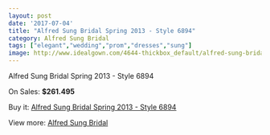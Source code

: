 ```yaml
---
layout: post
date: '2017-07-04'
title: "Alfred Sung Bridal Spring 2013 - Style 6894"
category: Alfred Sung Bridal
tags: ["elegant","wedding","prom","dresses","sung"]
image: http://www.idealgown.com/4644-thickbox_default/alfred-sung-bridal-spring-2013-style-6894.jpg
---
```

Alfred Sung Bridal Spring 2013 - Style 6894

On Sales: **$261.495**
<a href="https://www.idealgown.com/en/alfred-sung-bridal/2089-alfred-sung-bridal-spring-2013-style-6894.html"><amp-img layout="responsive" width="600" height="600" src="//www.idealgown.com/4644-thickbox_default/alfred-sung-bridal-spring-2013-style-6894.jpg" alt="Alfred Sung Bridal Spring 2013 - Style 6894 0" /></a>
<a href="https://www.idealgown.com/en/alfred-sung-bridal/2089-alfred-sung-bridal-spring-2013-style-6894.html"><amp-img layout="responsive" width="600" height="600" src="//www.idealgown.com/4647-thickbox_default/alfred-sung-bridal-spring-2013-style-6894.jpg" alt="Alfred Sung Bridal Spring 2013 - Style 6894 1" /></a>
<a href="https://www.idealgown.com/en/alfred-sung-bridal/2089-alfred-sung-bridal-spring-2013-style-6894.html"><amp-img layout="responsive" width="600" height="600" src="//www.idealgown.com/4646-thickbox_default/alfred-sung-bridal-spring-2013-style-6894.jpg" alt="Alfred Sung Bridal Spring 2013 - Style 6894 2" /></a>
<a href="https://www.idealgown.com/en/alfred-sung-bridal/2089-alfred-sung-bridal-spring-2013-style-6894.html"><amp-img layout="responsive" width="600" height="600" src="//www.idealgown.com/4645-thickbox_default/alfred-sung-bridal-spring-2013-style-6894.jpg" alt="Alfred Sung Bridal Spring 2013 - Style 6894 3" /></a>

Buy it: [Alfred Sung Bridal Spring 2013 - Style 6894](https://www.idealgown.com/en/alfred-sung-bridal/2089-alfred-sung-bridal-spring-2013-style-6894.html "Alfred Sung Bridal Spring 2013 - Style 6894")

View more: [Alfred Sung Bridal](https://www.idealgown.com/en/30-alfred-sung-bridal "Alfred Sung Bridal")
